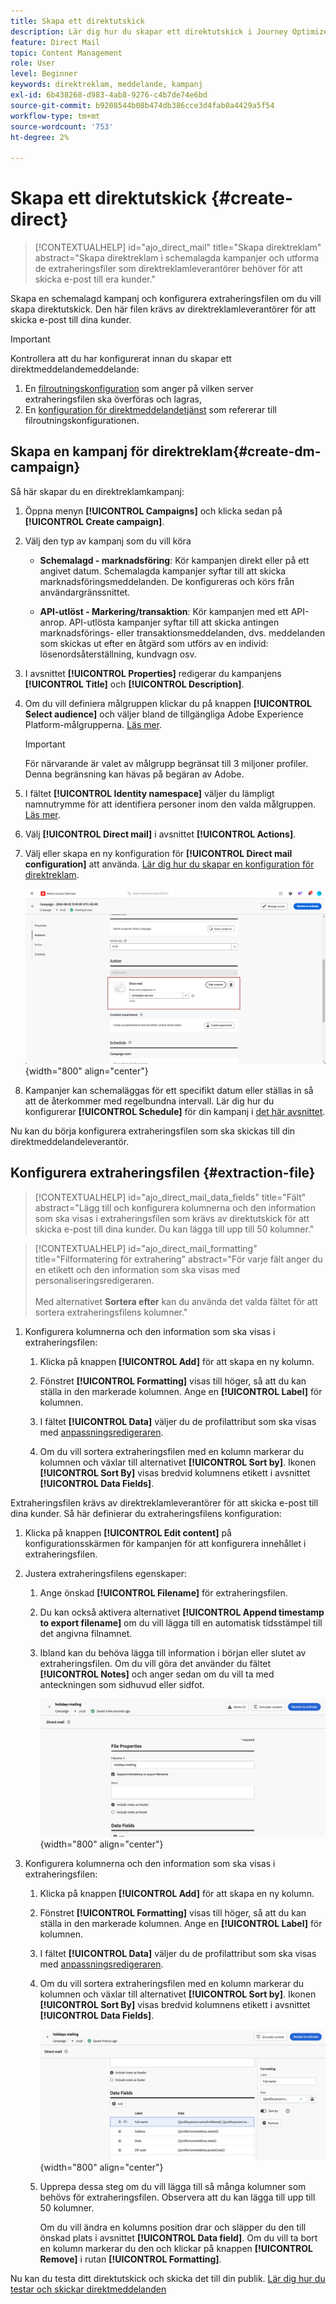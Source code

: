 ```yaml
---
title: Skapa ett direktutskick
description: Lär dig hur du skapar ett direktutskick i Journey Optimizer
feature: Direct Mail
topic: Content Management
role: User
level: Beginner
keywords: direktreklam, meddelande, kampanj
exl-id: 6b438268-d983-4ab8-9276-c4b7de74e6bd
source-git-commit: b9208544b08b474db386cce3d4fab0a4429a5f54
workflow-type: tm+mt
source-wordcount: '753'
ht-degree: 2%

---
```


# Skapa ett direktutskick {#create-direct}

>[!CONTEXTUALHELP]
>id="ajo_direct_mail"
>title="Skapa direktreklam"
>abstract="Skapa direktreklam i schemalagda kampanjer och utforma de extraheringsfiler som direktreklamleverantörer behöver för att skicka e-post till era kunder."

Skapa en schemalagd kampanj och konfigurera extraheringsfilen om du vill skapa direktutskick. Den här filen krävs av direktreklamleverantörer för att skicka e-post till dina kunder.

>[!IMPORTANT]
>
>Kontrollera att du har konfigurerat innan du skapar ett direktmeddelandemeddelande:
>
>1. En [filroutningskonfiguration](../direct-mail/direct-mail-configuration.md#file-routing-configuration) som anger på vilken server extraheringsfilen ska överföras och lagras,
>1. En [konfiguration för direktmeddelandetjänst](../direct-mail/direct-mail-configuration.md#direct-mail-surface) som refererar till filroutningskonfigurationen.


## Skapa en kampanj för direktreklam{#create-dm-campaign}

Så här skapar du en direktreklamkampanj:

1. Öppna menyn **[!UICONTROL Campaigns]** och klicka sedan på **[!UICONTROL Create campaign]**.

1. Välj den typ av kampanj som du vill köra

   * **Schemalagd - marknadsföring**: Kör kampanjen direkt eller på ett angivet datum. Schemalagda kampanjer syftar till att skicka marknadsföringsmeddelanden. De konfigureras och körs från användargränssnittet.

   * **API-utlöst - Markering/transaktion**: Kör kampanjen med ett API-anrop. API-utlösta kampanjer syftar till att skicka antingen marknadsförings- eller transaktionsmeddelanden, dvs. meddelanden som skickas ut efter en åtgärd som utförs av en individ: lösenordsåterställning, kundvagn osv.

1. I avsnittet **[!UICONTROL Properties]** redigerar du kampanjens **[!UICONTROL Title]** och **[!UICONTROL Description]**.

1. Om du vill definiera målgruppen klickar du på knappen **[!UICONTROL Select audience]** och väljer bland de tillgängliga Adobe Experience Platform-målgrupperna. [Läs mer](../audience/about-audiences.md).

   >[!IMPORTANT]
   >
   >För närvarande är valet av målgrupp begränsat till 3 miljoner profiler. Denna begränsning kan hävas på begäran av Adobe.

1. I fältet **[!UICONTROL Identity namespace]** väljer du lämpligt namnutrymme för att identifiera personer inom den valda målgruppen. [Läs mer](../event/about-creating.md#select-the-namespace).

1. Välj **[!UICONTROL Direct mail]** i avsnittet **[!UICONTROL Actions]**.

1. Välj eller skapa en ny konfiguration för **[!UICONTROL Direct mail configuration]** att använda. [Lär dig hur du skapar en konfiguration för direktreklam](direct-mail-configuration.md#direct-mail-surface).

   ![](assets/direct-mail-campaign.png){width="800" align="center"}

1. Kampanjer kan schemaläggas för ett specifikt datum eller ställas in så att de återkommer med regelbundna intervall. Lär dig hur du konfigurerar **[!UICONTROL Schedule]** för din kampanj i [det här avsnittet](../campaigns/create-campaign.md#schedule).

Nu kan du börja konfigurera extraheringsfilen som ska skickas till din direktmeddelandeleverantör.

## Konfigurera extraheringsfilen {#extraction-file}

>[!CONTEXTUALHELP]
>id="ajo_direct_mail_data_fields"
>title="Fält"
>abstract="Lägg till och konfigurera kolumnerna och den information som ska visas i extraheringsfilen som krävs av direktutskick för att skicka e-post till dina kunder. Du kan lägga till upp till 50 kolumner."

>[!CONTEXTUALHELP]
>id="ajo_direct_mail_formatting"
>title="Filformatering för extrahering"
>abstract="För varje fält anger du en etikett och den information som ska visas med personaliseringsredigeraren. <br/><br/> Med alternativet <b>Sortera efter</b> kan du använda det valda fältet för att sortera extraheringsfilens kolumner."

1. Konfigurera kolumnerna och den information som ska visas i extraheringsfilen:

   1. Klicka på knappen **[!UICONTROL Add]** för att skapa en ny kolumn.

   1. Fönstret **[!UICONTROL Formatting]** visas till höger, så att du kan ställa in den markerade kolumnen. Ange en **[!UICONTROL Label]** för kolumnen.

   1. I fältet **[!UICONTROL Data]** väljer du de profilattribut som ska visas med [anpassningsredigeraren](../personalization/personalization-build-expressions.md).

   1. Om du vill sortera extraheringsfilen med en kolumn markerar du kolumnen och växlar till alternativet **[!UICONTROL Sort by]**. Ikonen **[!UICONTROL Sort By]** visas bredvid kolumnens etikett i avsnittet **[!UICONTROL Data Fields]**.

Extraheringsfilen krävs av direktreklamleverantörer för att skicka e-post till dina kunder. Så här definierar du extraheringsfilens konfiguration:

1. Klicka på knappen **[!UICONTROL Edit content]** på konfigurationsskärmen för kampanjen för att konfigurera innehållet i extraheringsfilen.

1. Justera extraheringsfilens egenskaper:

   1. Ange önskad **[!UICONTROL Filename]** för extraheringsfilen.

   1. Du kan också aktivera alternativet **[!UICONTROL Append timestamp to export filename]** om du vill lägga till en automatisk tidsstämpel till det angivna filnamnet.

   1. Ibland kan du behöva lägga till information i början eller slutet av extraheringsfilen.  Om du vill göra det använder du fältet **[!UICONTROL Notes]** och anger sedan om du vill ta med anteckningen som sidhuvud eller sidfot.

      ![](assets/direct-mail-properties.png){width="800" align="center"}

1. Konfigurera kolumnerna och den information som ska visas i extraheringsfilen:

   1. Klicka på knappen **[!UICONTROL Add]** för att skapa en ny kolumn.

   1. Fönstret **[!UICONTROL Formatting]** visas till höger, så att du kan ställa in den markerade kolumnen. Ange en **[!UICONTROL Label]** för kolumnen.

   1. I fältet **[!UICONTROL Data]** väljer du de profilattribut som ska visas med [anpassningsredigeraren](../personalization/personalization-build-expressions.md).

   1. Om du vill sortera extraheringsfilen med en kolumn markerar du kolumnen och växlar till alternativet **[!UICONTROL Sort by]**. Ikonen **[!UICONTROL Sort By]** visas bredvid kolumnens etikett i avsnittet **[!UICONTROL Data Fields]**.

      ![](assets/direct-mail-content.png){width="800" align="center"}

   1. Upprepa dessa steg om du vill lägga till så många kolumner som behövs för extraheringsfilen. Observera att du kan lägga till upp till 50 kolumner.

      Om du vill ändra en kolumns position drar och släpper du den till önskad plats i avsnittet **[!UICONTROL Data field]**. Om du vill ta bort en kolumn markerar du den och klickar på knappen **[!UICONTROL Remove]** i rutan **[!UICONTROL Formatting]**.

Nu kan du testa ditt direktutskick och skicka det till din publik. [Lär dig hur du testar och skickar direktmeddelanden](test-send-direct-mail.md)
